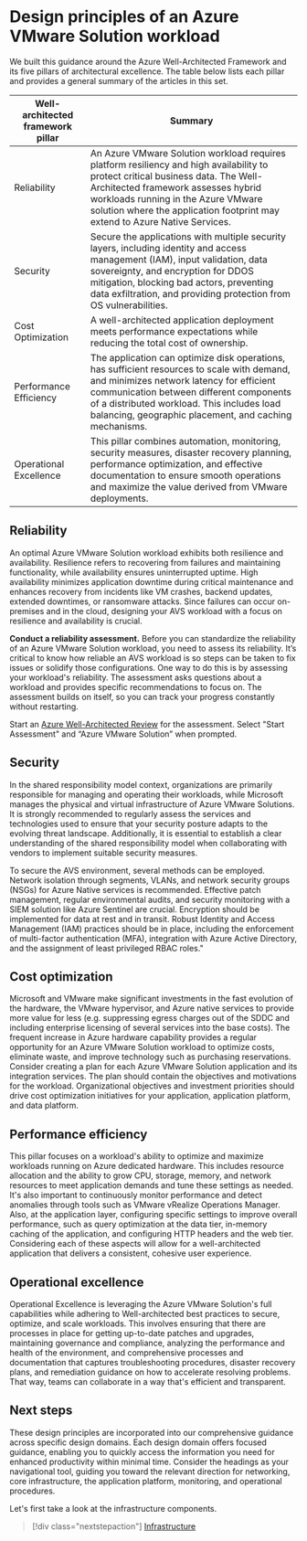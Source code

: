 # Design principles of an Azure VMware Solution workload

We built this guidance around the Azure Well-Architected Framework and its five pillars of architectural excellence. The table below lists each pillar and provides a general summary of the articles in this set.

| Well-architected framework pillar | Summary |
| --- | --- |
| Reliability |An Azure VMware Solution workload requires platform resiliency and high availability to protect critical business data. The Well-Architected framework assesses hybrid workloads running in the Azure VMware solution where the application footprint may extend to Azure Native Services. |
| Security| Secure the applications with multiple security layers, including identity and access management (IAM), input validation, data sovereignty, and encryption for DDOS mitigation, blocking bad actors, preventing data exfiltration, and providing protection from OS vulnerabilities. |
| Cost Optimization | A well-architected application deployment meets performance expectations while reducing the total cost of ownership.|
| Performance Efficiency | The application can optimize disk operations, has sufficient resources to scale with demand, and minimizes network latency for efficient communication between different components of a distributed workload. This includes load balancing, geographic placement, and caching mechanisms. |
| Operational Excellence | This pillar combines automation, monitoring, security measures, disaster recovery planning, performance optimization, and effective documentation to ensure smooth operations and maximize the value derived from VMware deployments.|

## Reliability

An optimal Azure VMware Solution workload exhibits both resilience and availability. Resilience refers to recovering from failures and maintaining functionality, while availability ensures uninterrupted uptime. High availability minimizes application downtime during critical maintenance and enhances recovery from incidents like VM crashes, backend updates, extended downtimes, or ransomware attacks. Since failures can occur on-premises and in the cloud, designing your AVS workload with a focus on resilience and availability is crucial.

**Conduct a reliability assessment.** Before you can standardize the reliability of an Azure VMware Solution workload, you need to assess its reliability. It’s critical to know how reliable an AVS workload is so steps can be taken to fix issues or solidify those configurations. One way to do this is by assessing your workload's reliability. The assessment asks  questions about a workload and provides specific recommendations to focus on. The assessment builds on itself, so you can track your progress constantly without restarting.

Start an [Azure Well-Architected Review](/assessments/azure-architecture-review/) for the assessment. Select "Start Assessment" and “Azure VMware Solution” when prompted.

## Security

In the shared responsibility model context, organizations are primarily responsible for managing and operating their workloads, while Microsoft manages the physical and virtual infrastructure of Azure VMware Solutions. It is strongly recommended to regularly assess the services and technologies used to ensure that your security posture adapts to the evolving threat landscape. Additionally, it is essential to establish a clear understanding of the shared responsibility model when collaborating with vendors to implement suitable security measures.

To secure the AVS environment, several methods can be employed. Network isolation through segments, VLANs, and network security groups (NSGs) for Azure Native services is recommended. Effective patch management, regular environmental audits, and security monitoring with a SIEM solution like Azure Sentinel are crucial. Encryption should be implemented for data at rest and in transit. Robust Identity and Access Management (IAM) practices should be in place, including the enforcement of multi-factor authentication (MFA), integration with Azure Active Directory, and the assignment of least privileged RBAC roles."

## Cost optimization

Microsoft and VMware make significant investments in the fast evolution of the hardware, the VMware hypervisor, and Azure native services to provide more value for less (e.g. suppressing egress charges out of the SDDC and including enterprise licensing of several services into the base costs). The frequent increase in Azure hardware capability provides a regular opportunity for an Azure VMware Solution workload to optimize costs, eliminate waste, and improve technology such as purchasing reservations. Consider creating a plan for each Azure VMware Solution application and its integration services. The plan should contain the objectives and motivations for the workload. Organizational objectives and investment priorities should drive cost optimization initiatives for your application, application platform, and data platform.

## Performance efficiency

This pillar focuses on a workload's ability to optimize and maximize workloads running on Azure dedicated hardware. This includes resource allocation and the ability to grow CPU, storage, memory, and network resources to meet application demands and tune these settings as needed. It's also important to continuously monitor performance and detect anomalies through tools such as VMware vRealize Operations Manager. Also, at the application layer, configuring specific settings to improve overall performance, such as query optimization at the data tier, in-memory caching of the application, and configuring HTTP headers and the web tier. Considering each of these aspects will allow for a well-architected application that delivers a consistent, cohesive user experience. 

## Operational excellence

Operational Excellence is leveraging the Azure VMware Solution's full capabilities while adhering to Well-architected best practices to secure, optimize, and scale workloads. This involves ensuring that there are processes in place for getting up-to-date patches and upgrades, maintaining governance and compliance, analyzing the performance and health of the environment, and comprehensive processes and documentation that captures troubleshooting procedures, disaster recovery plans, and remediation guidance on how to accelerate resolving problems. That way, teams can collaborate in a way that's efficient and transparent. 

## Next steps

These design principles are incorporated into our comprehensive guidance across specific design domains. Each design domain offers focused guidance, enabling you to quickly access the information you need for enhanced productivity within minimal time. Consider the headings as your navigational tool, guiding you toward the relevant direction for networking, core infrastructure, the application platform, monitoring, and operational procedures.

Let's first take a look at the infrastructure components.

> [!div class="nextstepaction"]
> [Infrastructure](./infrastructure.md)
